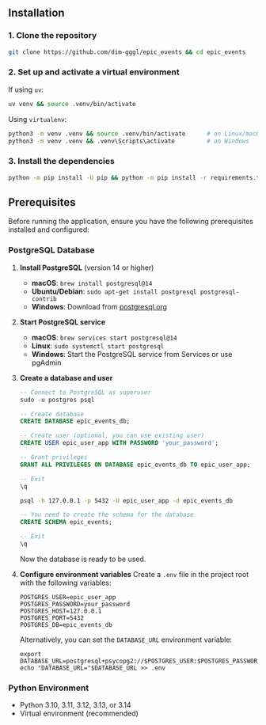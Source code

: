 ## Installation
### 1. Clone the repository  

```bash
git clone https://github.com/dim-gggl/epic_events && cd epic_events
```

### 2. Set up and activate a virtual environment  
If using `uv`:
```bash
uv venv && source .venv/bin/activate
```

Using `virtualenv`:
```bash
python3 -m venv .venv && source .venv/bin/activate      # on Linux/macOS
python3 -m venv .venv && .venv\Scripts\activate         # on Windows
```

### 3. Install the dependencies  

```bash
python -m pip install -U pip && python -m pip install -r requirements.txt
```

## Prerequisites

Before running the application, ensure you have the following prerequisites installed and configured:

### PostgreSQL Database

1. **Install PostgreSQL** (version 14 or higher)
   - **macOS**: `brew install postgresql@14`
   - **Ubuntu/Debian**: `sudo apt-get install postgresql postgresql-contrib`
   - **Windows**: Download from [postgresql.org](https://www.postgresql.org/download/windows/)

2. **Start PostgreSQL service**
   - **macOS**: `brew services start postgresql@14`
   - **Linux**: `sudo systemctl start postgresql`
   - **Windows**: Start the PostgreSQL service from Services or use pgAdmin

3. **Create a database and user**
   ```sql
   -- Connect to PostgreSQL as superuser
   sudo -u postgres psql
   
   -- Create database
   CREATE DATABASE epic_events_db;
   
   -- Create user (optional, you can use existing user)
   CREATE USER epic_user_app WITH PASSWORD 'your_password';
   
   -- Grant privileges
   GRANT ALL PRIVILEGES ON DATABASE epic_events_db TO epic_user_app;
   
   -- Exit
   \q
   ```

   ```bash
   psql -h 127.0.0.1 -p 5432 -U epic_user_app -d epic_events_db
   ```
   ```sql
   -- You need to create the schema for the database
   CREATE SCHEMA epic_events;

   -- Exit
   \q
   ```
   Now the database is ready to be used.

4. **Configure environment variables**
   Create a `.env` file in the project root with the following variables:
   ```env
   POSTGRES_USER=epic_user_app
   POSTGRES_PASSWORD=your_password
   POSTGRES_HOST=127.0.0.1
   POSTGRES_PORT=5432
   POSTGRES_DB=epic_events_db
   ```
   
   Alternatively, you can set the `DATABASE_URL` environment variable:
   ```env
   export DATABASE_URL=postgresql+psycopg2://$POSTGRES_USER:$POSTGRES_PASSWORD@$POSTGRES_HOST:$POSTGRES_PORT/$POSTGRES_DB
   echo "DATABASE_URL="$DATABASE_URL >> .env
   ```

### Python Environment
- Python 3.10, 3.11, 3.12, 3.13, or 3.14
- Virtual environment (recommended)